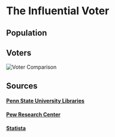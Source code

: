 # The Influential Voter

## Population

## Voters
![Voter Comparison](/Users/leemshari/Pictures/VoterComparison.jpg "VoterComparison")
## Sources
#### [Penn State University Libraries](https://guides.libraries.psu.edu/post-election-2016/voter-turnout)
#### [Pew Research Center](https://www.pewresearch.org/fact-tank/2017/07/31/gen-zers-millennials-and-gen-xers-outvoted-boomers-and-older-generations-in-2016-election/ft_19-05-20_millennialvotersupdate_moregenxers_updated/)
#### [Statista](https://www.statista.com/statistics/797321/us-population-by-generation/)
